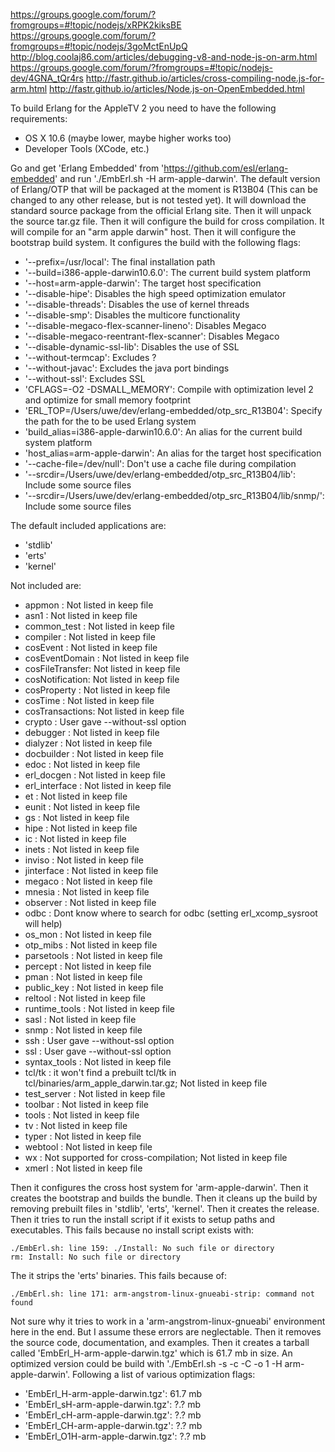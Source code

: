 https://groups.google.com/forum/?fromgroups=#!topic/nodejs/xRPK2kiksBE
https://groups.google.com/forum/?fromgroups=#!topic/nodejs/3goMctEnUpQ
http://blog.coolaj86.com/articles/debugging-v8-and-node-js-on-arm.html
https://groups.google.com/forum/?fromgroups=#!topic/nodejs-dev/4GNA_tQr4rs
http://fastr.github.io/articles/cross-compiling-node.js-for-arm.html
http://fastr.github.io/articles/Node.js-on-OpenEmbedded.html

To build Erlang for the AppleTV 2 you need to have the following requirements:

 * OS X 10.6 (maybe lower, maybe higher works too)
 * Developer Tools (XCode, etc.)

Go and get 'Erlang Embedded' from 'https://github.com/esl/erlang-embedded' and run './EmbErl.sh -H arm-apple-darwin'. The default version of Erlang/OTP that will be packaged at the moment is R13B04 (This can be changed to any other release, but is not tested yet). It will download the standard source package from the official Erlang site. Then it will unpack the source tar.gz file. Then it will configure the build for cross compilation. It will compile for an "arm apple darwin" host. Then it will configure the bootstrap build system. It configures the build with the following flags:

 * '--prefix=/usr/local': The final installation path
 * '--build=i386-apple-darwin10.6.0': The current build system platform
 * '--host=arm-apple-darwin': The target host specification
 * '--disable-hipe': Disables the high speed optimization emulator
 * '--disable-threads': Disables the use of kernel threads
 * '--disable-smp': Disables the multicore functionality
 * '--disable-megaco-flex-scanner-lineno': Disables Megaco
 * '--disable-megaco-reentrant-flex-scanner': Disables Megaco
 * '--disable-dynamic-ssl-lib': Disables the use of SSL
 * '--without-termcap': Excludes ?
 * '--without-javac': Excludes the java port bindings
 * '--without-ssl': Excludes SSL
 * 'CFLAGS=-O2 -DSMALL_MEMORY': Compile with optimization level 2 and optimize for small memory footprint
 * 'ERL_TOP=/Users/uwe/dev/erlang-embedded/otp_src_R13B04': Specify the path for the to be used Erlang system
 * 'build_alias=i386-apple-darwin10.6.0': An alias for the current build system platform
 * 'host_alias=arm-apple-darwin': An alias for the target host specification
 * '--cache-file=/dev/null': Don't use a cache file during compilation
 * '--srcdir=/Users/uwe/dev/erlang-embedded/otp_src_R13B04/lib': Include some source files
 * '--srcdir=/Users/uwe/dev/erlang-embedded/otp_src_R13B04/lib/snmp/': Include some source files

The default included applications are:

 * 'stdlib'
 * 'erts'
 * 'kernel'

Not included are:

 * appmon         : Not listed in keep file
 * asn1           : Not listed in keep file
 * common_test    : Not listed in keep file
 * compiler       : Not listed in keep file
 * cosEvent       : Not listed in keep file
 * cosEventDomain : Not listed in keep file
 * cosFileTransfer: Not listed in keep file
 * cosNotification: Not listed in keep file
 * cosProperty    : Not listed in keep file
 * cosTime        : Not listed in keep file
 * cosTransactions: Not listed in keep file
 * crypto         : User gave --without-ssl option
 * debugger       : Not listed in keep file
 * dialyzer       : Not listed in keep file
 * docbuilder     : Not listed in keep file
 * edoc           : Not listed in keep file
 * erl_docgen     : Not listed in keep file
 * erl_interface  : Not listed in keep file
 * et             : Not listed in keep file
 * eunit          : Not listed in keep file
 * gs             : Not listed in keep file
 * hipe           : Not listed in keep file
 * ic             : Not listed in keep file
 * inets          : Not listed in keep file
 * inviso         : Not listed in keep file
 * jinterface     : Not listed in keep file
 * megaco         : Not listed in keep file
 * mnesia         : Not listed in keep file
 * observer       : Not listed in keep file
 * odbc           : Dont know where to search for odbc (setting erl_xcomp_sysroot will help)
 * os_mon         : Not listed in keep file
 * otp_mibs       : Not listed in keep file
 * parsetools     : Not listed in keep file
 * percept        : Not listed in keep file
 * pman           : Not listed in keep file
 * public_key     : Not listed in keep file
 * reltool        : Not listed in keep file
 * runtime_tools  : Not listed in keep file
 * sasl           : Not listed in keep file
 * snmp           : Not listed in keep file                                                 
 * ssh            : User gave --without-ssl option
 * ssl            : User gave --without-ssl option
 * syntax_tools   : Not listed in keep file
 * tcl/tk         : it won't find a prebuilt tcl/tk in tcl/binaries/arm_apple_darwin.tar.gz; Not listed in keep file
 * test_server    : Not listed in keep file
 * toolbar        : Not listed in keep file
 * tools          : Not listed in keep file
 * tv             : Not listed in keep file
 * typer          : Not listed in keep file
 * webtool        : Not listed in keep file
 * wx             : Not supported for cross-compilation; Not listed in keep file
 * xmerl          : Not listed in keep file

Then it configures the cross host system for 'arm-apple-darwin'. Then it creates the bootstrap and builds the bundle. Then it cleans up the build by removing prebuilt files in 'stdlib', 'erts', 'kernel'. Then it creates the release. Then it tries to run the install script if it exists to setup paths and executables. This fails because no install script exists with:

    ./EmbErl.sh: line 159: ./Install: No such file or directory
    rm: Install: No such file or directory

The it strips the 'erts' binaries. This fails because of:

    ./EmbErl.sh: line 171: arm-angstrom-linux-gnueabi-strip: command not found

Not sure why it tries to work in a 'arm-angstrom-linux-gnueabi' environment here in the end. But I assume these errors are neglectable. Then it removes the source code, documentation, and examples. Then it creates a tarball called 'EmbErl_H-arm-apple-darwin.tgz' which is 61.7 mb in size. An optimized version could be build with './EmbErl.sh -s -c -C -o 1 -H arm-apple-darwin'. Following a list of various optimization flags:

 * 'EmbErl_H-arm-apple-darwin.tgz': 61.7 mb
 * 'EmbErl_sH-arm-apple-darwin.tgz': ?.? mb
 * 'EmbErl_cH-arm-apple-darwin.tgz': ?.? mb
 * 'EmbErl_CH-arm-apple-darwin.tgz': ?.? mb
 * 'EmbErl_O1H-arm-apple-darwin.tgz': ?.? mb
